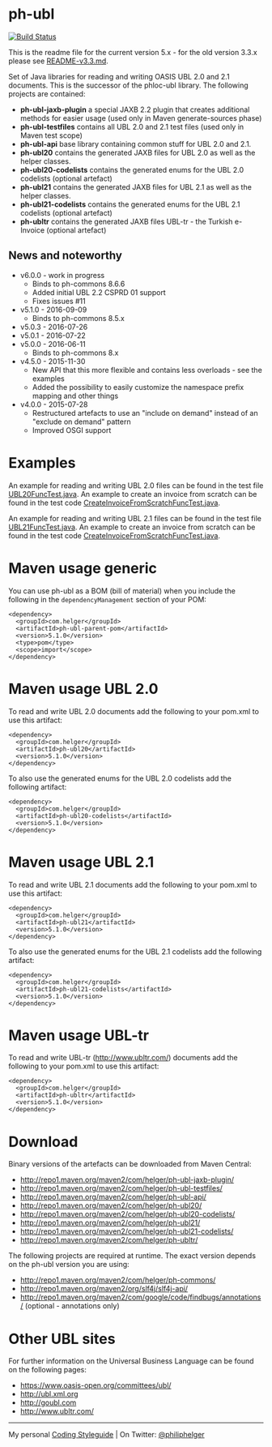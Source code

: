 # ph-ubl

[![Build Status](https://travis-ci.org/phax/ph-ubl.svg?branch=master)](https://travis-ci.org/phax/ph-ubl)
﻿

This is the readme file for the current version 5.x - for the old version 3.3.x please see [README-v3.3.md](https://github.com/phax/ph-ubl/blob/master/README-v3.3.md).

Set of Java libraries for reading and writing OASIS UBL 2.0 and 2.1 documents.
This is the successor of the phloc-ubl library.
The following projects are contained:

  * **ph-ubl-jaxb-plugin** a special JAXB 2.2 plugin that creates additional methods for easier usage (used only in Maven generate-sources phase) 
  * **ph-ubl-testfiles** contains all UBL 2.0 and 2.1 test files (used only in Maven test scope)
  * **ph-ubl-api** base library containing common stuff for UBL 2.0 and 2.1.
  * **ph-ubl20** contains the generated JAXB files for UBL 2.0 as well as the helper classes.
  * **ph-ubl20-codelists** contains the generated enums for the UBL 2.0 codelists (optional artefact)
  * **ph-ubl21** contains the generated JAXB files for UBL 2.1 as well as the helper classes.
  * **ph-ubl21-codelists** contains the generated enums for the UBL 2.1 codelists (optional artefact)
  * **ph-ubltr** contains the generated JAXB files UBL-tr - the Turkish e-Invoice (optional artefact)
  
## News and noteworthy

  * v6.0.0 - work in progress
    * Binds to ph-commons 8.6.6
    * Added initial UBL 2.2 CSPRD 01 support
    * Fixes issues #11
  * v5.1.0 - 2016-09-09
    * Binds to ph-commons 8.5.x
  * v5.0.3 - 2016-07-26
  * v5.0.1 - 2016-07-22 
  * v5.0.0 - 2016-06-11
    * Binds to ph-commons 8.x 
  * v4.5.0 - 2015-11-30
    * New API that this more flexible and contains less overloads - see the examples
    * Added the possibility to easily customize the namespace prefix mapping and other things
  * v4.0.0 - 2015-07-28
    * Restructured artefacts to use an "include on demand" instead of an "exclude on demand" pattern
    * Improved OSGI support

# Examples

An example for reading and writing UBL 2.0 files can be found in the test file [UBL20FuncTest.java](https://github.com/phax/ph-ubl/blob/master/ph-ubl20/src/test/java/com/helger/ubl20/UBL20FuncTest.java).
An example to create an invoice from scratch can be found in the test code [CreateInvoiceFromScratchFuncTest.java](https://github.com/phax/ph-ubl/blob/master/ph-ubl20/src/test/java/com/helger/ubl20/CreateInvoiceFromScratchFuncTest.java).

An example for reading and writing UBL 2.1 files can be found in the test file [UBL21FuncTest.java](https://github.com/phax/ph-ubl/blob/master/ph-ubl21/src/test/java/com/helger/ubl21/UBL21FuncTest.java).
An example to create an invoice from scratch can be found in the test code [CreateInvoiceFromScratchFuncTest.java](https://github.com/phax/ph-ubl/blob/master/ph-ubl21/src/test/java/com/helger/ubl21/CreateInvoiceFromScratchFuncTest.java).

# Maven usage generic
You can use ph-ubl as a BOM (bill of material) when you include the following in the `dependencyManagement` section of your POM:
```
<dependency>
  <groupId>com.helger</groupId>
  <artifactId>ph-ubl-parent-pom</artifactId>
  <version>5.1.0</version>
  <type>pom</type>
  <scope>import</scope>
</dependency>
```

# Maven usage UBL 2.0
To read and write UBL 2.0 documents add the following to your pom.xml to use this artifact:

```
<dependency>
  <groupId>com.helger</groupId>
  <artifactId>ph-ubl20</artifactId>
  <version>5.1.0</version>
</dependency>
```

To also use the generated enums for the UBL 2.0 codelists add the following artifact:

```
<dependency>
  <groupId>com.helger</groupId>
  <artifactId>ph-ubl20-codelists</artifactId>
  <version>5.1.0</version>
</dependency>
```

# Maven usage UBL 2.1
To read and write UBL 2.1 documents add the following to your pom.xml to use this artifact:

```
<dependency>
  <groupId>com.helger</groupId>
  <artifactId>ph-ubl21</artifactId>
  <version>5.1.0</version>
</dependency>
```

To also use the generated enums for the UBL 2.1 codelists add the following artifact:

```
<dependency>
  <groupId>com.helger</groupId>
  <artifactId>ph-ubl21-codelists</artifactId>
  <version>5.1.0</version>
</dependency>
```

# Maven usage UBL-tr
To read and write UBL-tr (http://www.ubltr.com/) documents add the following to your pom.xml to use this artifact:

```
<dependency>
  <groupId>com.helger</groupId>
  <artifactId>ph-ubltr</artifactId>
  <version>5.1.0</version>
</dependency>
```

# Download
Binary versions of the artefacts can be downloaded from Maven Central:

  * http://repo1.maven.org/maven2/com/helger/ph-ubl-jaxb-plugin/
  * http://repo1.maven.org/maven2/com/helger/ph-ubl-testfiles/
  * http://repo1.maven.org/maven2/com/helger/ph-ubl-api/
  * http://repo1.maven.org/maven2/com/helger/ph-ubl20/
  * http://repo1.maven.org/maven2/com/helger/ph-ubl20-codelists/
  * http://repo1.maven.org/maven2/com/helger/ph-ubl21/
  * http://repo1.maven.org/maven2/com/helger/ph-ubl21-codelists/
  * http://repo1.maven.org/maven2/com/helger/ph-ubltr/
  
The following projects are required at runtime. The exact version depends on the ph-ubl version you are using:

  * http://repo1.maven.org/maven2/com/helger/ph-commons/
  * http://repo1.maven.org/maven2/org/slf4j/slf4j-api/
  * http://repo1.maven.org/maven2/com/google/code/findbugs/annotations/ (optional - annotations only)

# Other UBL sites

For further information on the Universal Business Language can be found on the following pages:

  * https://www.oasis-open.org/committees/ubl/
  * http://ubl.xml.org
  * http://goubl.com
  * http://www.ubltr.com/

---

My personal [Coding Styleguide](https://github.com/phax/meta/blob/master/CodeingStyleguide.md) |
On Twitter: <a href="https://twitter.com/philiphelger">@philiphelger</a>
